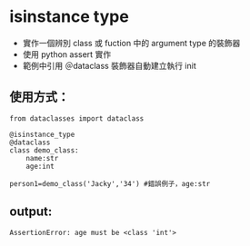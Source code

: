 # isinstance type
* 實作一個辨別 class 或 fuction 中的 argument type 的裝飾器
* 使用 python assert 實作
* 範例中引用 ＠dataclass 裝飾器自動建立執行 init

## 使用方式：
```python=
from dataclasses import dataclass

@isinstance_type
@dataclass
class demo_class:
    name:str
    age:int

person1=demo_class('Jacky','34') #錯誤例子，age:str
```
## output:
```python=
AssertionError: age must be <class 'int'>
```

